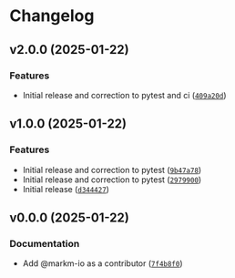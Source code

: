 # Changelog

## v2.0.0 (2025-01-22)

### Features

- Initial release and correction to pytest and ci ([`409a20d`](https://github.com/markm-io/slack-webhook-notifier/commit/409a20d8d847b7df6c82f2a978f5aca26098021d))

## v1.0.0 (2025-01-22)

### Features

- Initial release and correction to pytest ([`9b47a78`](https://github.com/markm-io/slack-webhook-notifier/commit/9b47a78f1f4dea10bb24ff3716687b3b5a826227))
- Initial release and correction to pytest ([`2979900`](https://github.com/markm-io/slack-webhook-notifier/commit/29799009f6de431b1e6ae3942dcd26ce6f85fd1a))
- Initial release ([`d344427`](https://github.com/markm-io/slack-webhook-notifier/commit/d3444277981fbf0476b28f7caade0bd3ca60de53))

## v0.0.0 (2025-01-22)

### Documentation

- Add @markm-io as a contributor ([`7f4b8f0`](https://github.com/markm-io/slack-webhook-notifier/commit/7f4b8f04753120f7bf68793171fd5c90e02aac32))
